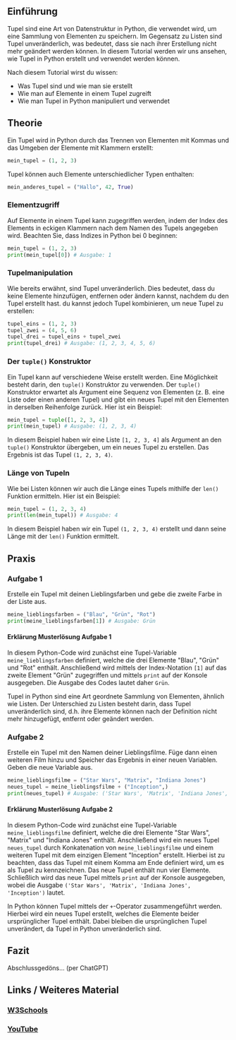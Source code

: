 ## Einführung

Tupel sind eine Art von Datenstruktur in Python, die verwendet wird, um eine Sammlung von Elementen zu speichern. Im Gegensatz zu Listen sind Tupel unveränderlich, was bedeutet, dass sie nach ihrer Erstellung nicht mehr geändert werden können. In diesem Tutorial werden wir uns ansehen, wie Tupel in Python erstellt und verwendet werden können.

Nach diesem Tutorial wirst du wissen:
- Was Tupel sind und wie man sie erstellt
- Wie man auf Elemente in einem Tupel zugreift
- Wie man Tupel in Python manipuliert und verwendet

## Theorie

Ein Tupel wird in Python durch das Trennen von Elementen mit Kommas und das Umgeben der Elemente mit Klammern erstellt:

```python
mein_tupel = (1, 2, 3)
```

Tupel können auch Elemente unterschiedlicher Typen enthalten:

```python
mein_anderes_tupel = ("Hallo", 42, True)
```

### Elementzugriff

Auf Elemente in einem Tupel kann zugegriffen werden, indem der Index des Elements in eckigen Klammern nach dem Namen des Tupels angegeben wird. Beachten Sie, dass Indizes in Python bei 0 beginnen:

```python
mein_tupel = (1, 2, 3)
print(mein_tupel[0]) # Ausgabe: 1
```

### Tupelmanipulation

Wie bereits erwähnt, sind Tupel unveränderlich. Dies bedeutet, dass du keine Elemente hinzufügen, entfernen oder ändern kannst, nachdem du den Tupel erstellt hast. du kannst jedoch Tupel kombinieren, um neue Tupel zu erstellen:

```python
tupel_eins = (1, 2, 3)
tupel_zwei = (4, 5, 6)
tupel_drei = tupel_eins + tupel_zwei
print(tupel_drei) # Ausgabe: (1, 2, 3, 4, 5, 6)
```
 
### Der `tuple()` Konstruktor

Ein Tupel kann auf verschiedene Weise erstellt werden. Eine Möglichkeit besteht darin, den `tuple()` Konstruktor zu verwenden. Der `tuple()` Konstruktor erwartet als Argument eine Sequenz von Elementen (z. B. eine Liste oder einen anderen Tupel) und gibt ein neues Tupel mit den Elementen in derselben Reihenfolge zurück. Hier ist ein Beispiel:

```python
mein_tupel = tuple([1, 2, 3, 4])
print(mein_tupel) # Ausgabe: (1, 2, 3, 4)
```

In diesem Beispiel haben wir eine Liste `[1, 2, 3, 4]` als Argument an den `tuple()` Konstruktor übergeben, um ein neues Tupel zu erstellen. Das Ergebnis ist das Tupel `(1, 2, 3, 4)`.

### Länge von Tupeln

Wie bei Listen können wir auch die Länge eines Tupels mithilfe der `len()` Funktion ermitteln. Hier ist ein Beispiel:

```python
mein_tupel = (1, 2, 3, 4)
print(len(mein_tupel)) # Ausgabe: 4
```

In diesem Beispiel haben wir ein Tupel `(1, 2, 3, 4)` erstellt und dann seine Länge mit der `len()` Funktion ermittelt.

## Praxis

### Aufgabe 1

Erstelle ein Tupel mit deinen Lieblingsfarben und gebe die zweite Farbe in der Liste aus.

```python
meine_lieblingsfarben = ("Blau", "Grün", "Rot")
print(meine_lieblingsfarben[1]) # Ausgabe: Grün
```
#### Erklärung Musterlösung Aufgabe 1

In diesem Python-Code wird zunächst eine Tupel-Variable `meine_lieblingsfarben` definiert, welche die drei Elemente "Blau", "Grün" und "Rot" enthält. Anschließend wird mittels der Index-Notation `[1]` auf das zweite Element "Grün" zugegriffen und mittels `print` auf der Konsole ausgegeben. Die Ausgabe des Codes lautet daher `Grün`. 

Tupel in Python sind eine Art geordnete Sammlung von Elementen, ähnlich wie Listen. Der Unterschied zu Listen besteht darin, dass Tupel unveränderlich sind, d.h. ihre Elemente können nach der Definition nicht mehr hinzugefügt, entfernt oder geändert werden.

### Aufgabe 2

Erstelle ein Tupel mit den Namen deiner Lieblingsfilme. Füge dann einen weiteren Film hinzu und Speicher das Ergebnis in einer neuen Variablen. Geben die neue Variable aus.

```python
meine_lieblingsfilme = ("Star Wars", "Matrix", "Indiana Jones")
neues_tupel = meine_lieblingsfilme + ("Inception",)
print(neues_tupel) # Ausgabe: ('Star Wars', 'Matrix', 'Indiana Jones', 'Inception')
```
#### Erklärung Musterlösung Aufgabe 2

In diesem Python-Code wird zunächst eine Tupel-Variable `meine_lieblingsfilme` definiert, welche die drei Elemente "Star Wars", "Matrix" und "Indiana Jones" enthält. Anschließend wird ein neues Tupel `neues_tupel` durch Konkatenation von `meine_lieblingsfilme` und einem weiteren Tupel mit dem einzigen Element "Inception" erstellt. Hierbei ist zu beachten, dass das Tupel mit einem Komma am Ende definiert wird, um es als Tupel zu kennzeichnen. Das neue Tupel enthält nun vier Elemente. Schließlich wird das neue Tupel mittels `print` auf der Konsole ausgegeben, wobei die Ausgabe `('Star Wars', 'Matrix', 'Indiana Jones', 'Inception')` lautet.

In Python können Tupel mittels der `+`-Operator zusammengeführt werden. Hierbei wird ein neues Tupel erstellt, welches die Elemente beider ursprünglicher Tupel enthält. Dabei bleiben die ursprünglichen Tupel unverändert, da Tupel in Python unveränderlich sind.

## Fazit 

Abschlussgedöns... (per ChatGPT) 

 

## Links / Weiteres Material 

### [W3Schools](https://www.w3schools.com/python/python_tuples.asp)

### [YouTube](https://www.youtube.com/watch?v=sRQeACJYZXE)